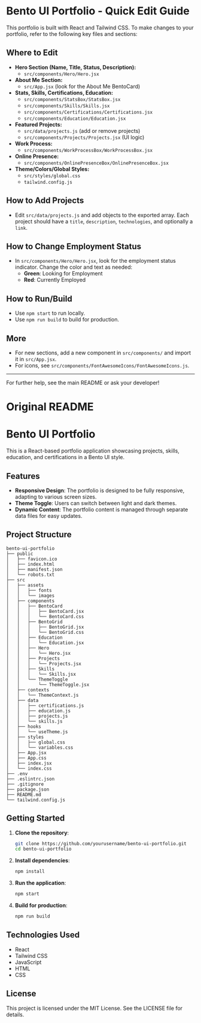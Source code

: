 # Bento UI Portfolio - Quick Edit Guide

This portfolio is built with React and Tailwind CSS. To make changes to your portfolio, refer to the following key files and sections:

## Where to Edit

- **Hero Section (Name, Title, Status, Description):**
  - `src/components/Hero/Hero.jsx`
- **About Me Section:**
  - `src/App.jsx` (look for the About Me BentoCard)
- **Stats, Skills, Certifications, Education:**
  - `src/components/StatsBox/StatsBox.jsx`
  - `src/components/Skills/Skills.jsx`
  - `src/components/Certifications/Certifications.jsx`
  - `src/components/Education/Education.jsx`
- **Featured Projects:**
  - `src/data/projects.js` (add or remove projects)
  - `src/components/Projects/Projects.jsx` (UI logic)
- **Work Process:**
  - `src/components/WorkProcessBox/WorkProcessBox.jsx`
- **Online Presence:**
  - `src/components/OnlinePresenceBox/OnlinePresenceBox.jsx`
- **Theme/Colors/Global Styles:**
  - `src/styles/global.css`
  - `tailwind.config.js`

## How to Add Projects
- Edit `src/data/projects.js` and add objects to the exported array. Each project should have a `title`, `description`, `technologies`, and optionally a `link`.

## How to Change Employment Status
- In `src/components/Hero/Hero.jsx`, look for the employment status indicator. Change the color and text as needed:
  - **Green**: Looking for Employment
  - **Red**: Currently Employed

## How to Run/Build
- Use `npm start` to run locally.
- Use `npm run build` to build for production.

## More
- For new sections, add a new component in `src/components/` and import it in `src/App.jsx`.
- For icons, see `src/components/FontAwesomeIcons/FontAwesomeIcons.js`.

---

For further help, see the main README or ask your developer!

# Original README

# Bento UI Portfolio

This is a React-based portfolio application showcasing projects, skills, education, and certifications in a Bento UI style.

## Features

- **Responsive Design**: The portfolio is designed to be fully responsive, adapting to various screen sizes.
- **Theme Toggle**: Users can switch between light and dark themes.
- **Dynamic Content**: The portfolio content is managed through separate data files for easy updates.

## Project Structure

```
bento-ui-portfolio
├── public
│   ├── favicon.ico
│   ├── index.html
│   ├── manifest.json
│   └── robots.txt
├── src
│   ├── assets
│   │   ├── fonts
│   │   └── images
│   ├── components
│   │   ├── BentoCard
│   │   │   ├── BentoCard.jsx
│   │   │   └── BentoCard.css
│   │   ├── BentoGrid
│   │   │   ├── BentoGrid.jsx
│   │   │   └── BentoGrid.css
│   │   ├── Education
│   │   │   └── Education.jsx
│   │   ├── Hero
│   │   │   └── Hero.jsx
│   │   ├── Projects
│   │   │   └── Projects.jsx
│   │   ├── Skills
│   │   │   └── Skills.jsx
│   │   └── ThemeToggle
│   │       └── ThemeToggle.jsx
│   ├── contexts
│   │   └── ThemeContext.js
│   ├── data
│   │   ├── certifications.js
│   │   ├── education.js
│   │   ├── projects.js
│   │   └── skills.js
│   ├── hooks
│   │   └── useTheme.js
│   ├── styles
│   │   ├── global.css
│   │   └── variables.css
│   ├── App.jsx
│   ├── App.css
│   ├── index.jsx
│   └── index.css
├── .env
├── .eslintrc.json
├── .gitignore
├── package.json
├── README.md
└── tailwind.config.js
```

## Getting Started

1. **Clone the repository**:
   ```bash
   git clone https://github.com/yourusername/bento-ui-portfolio.git
   cd bento-ui-portfolio
   ```

2. **Install dependencies**:
   ```bash
   npm install
   ```

3. **Run the application**:
   ```bash
   npm start
   ```

4. **Build for production**:
   ```bash
   npm run build
   ```

## Technologies Used

- React
- Tailwind CSS
- JavaScript
- HTML
- CSS

## License

This project is licensed under the MIT License. See the LICENSE file for details.